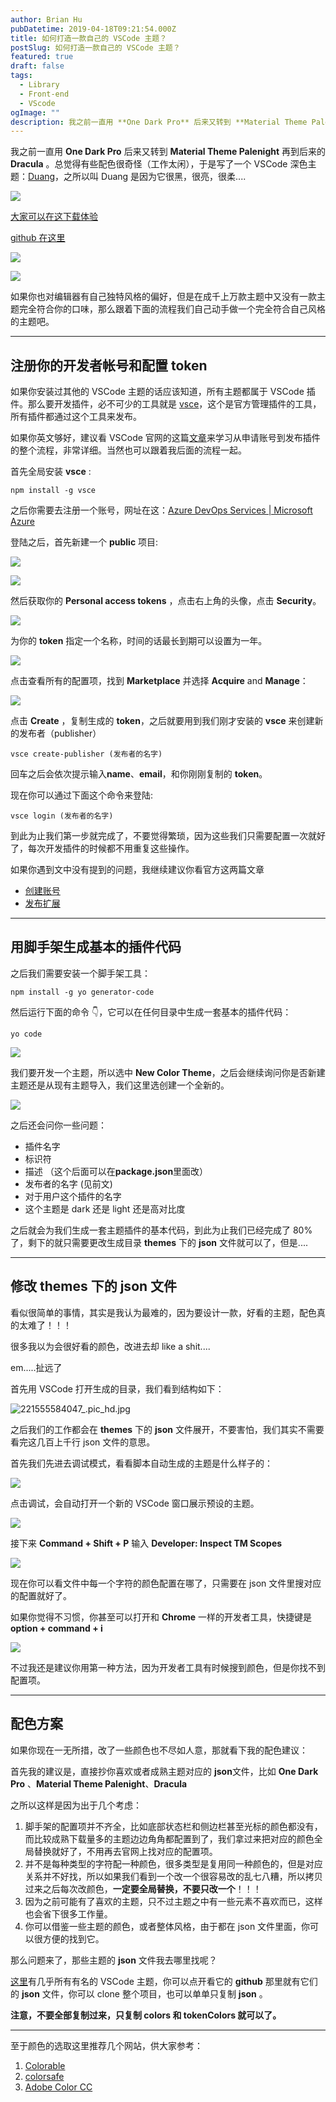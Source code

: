 ```yaml
---
author: Brian Hu
pubDatetime: 2019-04-18T09:21:54.000Z
title: 如何打造一款自己的 VSCode 主题？
postSlug: 如何打造一款自己的 VSCode 主题？
featured: true
draft: false
tags:
  - Library
  - Front-end
  - VScode
ogImage: ""
description: 我之前一直用 **One Dark Pro** 后来又转到 **Material Theme Palenight** 再到后来的 **Dracula** 。总觉得有些配色很奇怪（工作太闲），于是写了一个 VSCode 深色主题：
---
```


我之前一直用 **One Dark Pro** 后来又转到 **Material Theme Palenight** 再到后来的 **Dracula** 。总觉得有些配色很奇怪（工作太闲），于是写了一个 VSCode 深色主题：[Duang](https://github.com/hubingliang/Duang)，之所以叫 Duang 是因为它很黑，很亮，很柔....

![](https://res.cloudinary.com/dewu7okpv/image/upload/v1675679420/blog/16a30374038ac5db_tplv-t2oaga2asx-zoom-in-crop-mark_3024_0_0_0_auwz0t.webp)

[大家可以在这下载体验](https://marketplace.visualstudio.com/items?itemName=Brownhu.duang)

[github 在这里](https://github.com/hubingliang/Duang)

![](https://res.cloudinary.com/dewu7okpv/image/upload/v1675679460/blog/16a303c83daf3bb6_tplv-t2oaga2asx-zoom-in-crop-mark_3024_0_0_0_yazsrs.webp)

![](https://res.cloudinary.com/dewu7okpv/image/upload/v1675679485/blog/16a3062d5015d575_tplv-t2oaga2asx-zoom-in-crop-mark_3024_0_0_0_rk1xrs.webp)

如果你也对编辑器有自己独特风格的偏好，但是在成千上万款主题中又没有一款主题完全符合你的口味，那么跟着下面的流程我们自己动手做一个完全符合自己风格的主题吧。

---

## 注册你的开发者帐号和配置 token

如果你安装过其他的 VSCode 主题的话应该知道，所有主题都属于 VSCode 插件。那么要开发插件，必不可少的工具就是 [vsce](https://github.com/Microsoft/vscode-vsce)，这个是官方管理插件的工具，所有插件都通过这个工具来发布。

如果你英文够好，建议看 VSCode 官网的这篇[文章](https://code.visualstudio.com/api/working-with-extensions/publishing-extension)来学习从申请账号到发布插件的整个流程，非常详细。当然也可以跟着我后面的流程一起。

首先全局安装 **vsce** :

```
npm install -g vsce
```

之后你需要去注册一个账号，网址在这：[Azure DevOps Services | Microsoft Azure](https://azure.microsoft.com/zh-cn/services/devops/)

登陆之后，首先新建一个 **public** 项目:

![](https://res.cloudinary.com/dewu7okpv/image/upload/v1675679513/blog/16a2fc45a7e1f7c1_tplv-t2oaga2asx-zoom-in-crop-mark_3024_0_0_0_czg1k9.webp)

![](https://res.cloudinary.com/dewu7okpv/image/upload/v1675679532/blog/16a2fbc998050c96_tplv-t2oaga2asx-zoom-in-crop-mark_3024_0_0_0_ueqws3.webp)

然后获取你的 **Personal access tokens** ，点击右上角的头像，点击 **Security**。

![](https://res.cloudinary.com/dewu7okpv/image/upload/v1675679552/blog/16a2fc9eafaf6678_tplv-t2oaga2asx-zoom-in-crop-mark_3024_0_0_0_vhuxyz.webp)

为你的 **token** 指定一个名称，时间的话最长到期可以设置为一年。

![](https://res.cloudinary.com/dewu7okpv/image/upload/v1675679570/blog/16a2fcf53e722c4a_tplv-t2oaga2asx-zoom-in-crop-mark_3024_0_0_0_xtfsl7.webp)

点击查看所有的配置项，找到 **Marketplace** 并选择 **Acquire** and **Manage**：

![](https://res.cloudinary.com/dewu7okpv/image/upload/v1675679588/blog/16a2fd0406d2c348_tplv-t2oaga2asx-zoom-in-crop-mark_3024_0_0_0_d69k7e.webp)

点击 **Create** ，复制生成的 **token**，之后就要用到我们刚才安装的 **vsce** 来创建新的发布者（publisher）

```
vsce create-publisher (发布者的名字)
```

回车之后会依次提示输入**name**、**email**，和你刚刚复制的 **token**。

现在你可以通过下面这个命令来登陆:

```
vsce login (发布者的名字)
```

到此为止我们第一步就完成了，不要觉得繁琐，因为这些我们只需要配置一次就好了，每次开发插件的时候都不用重复这些操作。

如果你遇到文中没有提到的问题，我继续建议你看官方这两篇文章

- [创建账号](https://docs.microsoft.com/zh-cn/azure/devops/organizations/accounts/create-organization?view=azure-devops)
- [发布扩展](https://code.visualstudio.com/api/working-with-extensions/publishing-extension)

---

## 用脚手架生成基本的插件代码

之后我们需要安装一个脚手架工具：

```
npm install -g yo generator-code
```

然后运行下面的命令 👇，它可以在任何目录中生成一套基本的插件代码：

```
yo code
```

![](https://res.cloudinary.com/dewu7okpv/image/upload/v1675679609/blog/16a2fe0fab9fb691_tplv-t2oaga2asx-zoom-in-crop-mark_3024_0_0_0_fhwsyy.webp)

我们要开发一个主题，所以选中 **New Color Theme**，之后会继续询问你是否新建主题还是从现有主题导入，我们这里选创建一个全新的。

![](https://res.cloudinary.com/dewu7okpv/image/upload/v1675679623/blog/16a2fe3e4302080e_tplv-t2oaga2asx-zoom-in-crop-mark_3024_0_0_0_wegl0p.webp)

之后还会问你一些问题：

- 插件名字
- 标识符
- 描述 （这个后面可以在**package.json**里面改）
- 发布者的名字 (见前文)
- 对于用户这个插件的名字
- 这个主题是 dark 还是 light 还是高对比度

之后就会为我们生成一套主题插件的基本代码，到此为止我们已经完成了 80%了，剩下的就只需要更改生成目录 **themes** 下的 **json** 文件就可以了，但是....

---

## 修改 themes 下的 json 文件

看似很简单的事情，其实是我认为最难的，因为要设计一款，好看的主题，配色真的太难了！！！

很多我以为会很好看的颜色，改进去却 like a shit....

em.....扯远了

首先用 VSCode 打开生成的目录，我们看到结构如下：

![221555584047_.pic_hd.jpg](https://res.cloudinary.com/dewu7okpv/image/upload/v1675679641/blog/16a3009f1663e799_tplv-t2oaga2asx-zoom-in-crop-mark_3024_0_0_0_p7omf3.webp)

之后我们的工作都会在 **themes** 下的 **json** 文件展开，不要害怕，我们其实不需要看完这几百上千行 json 文件的意思。

首先我们先进去调试模式，看看脚本自动生成的主题是什么样子的：

![](https://res.cloudinary.com/dewu7okpv/image/upload/v1675679658/blog/16a300dbfbd72558_tplv-t2oaga2asx-zoom-in-crop-mark_3024_0_0_0_d05al1.webp)

点击调试，会自动打开一个新的 VSCode 窗口展示预设的主题。

![](https://res.cloudinary.com/dewu7okpv/image/upload/v1675679677/blog/16a301018c9aec7d_tplv-t2oaga2asx-zoom-in-crop-mark_3024_0_0_0_z2befs.webp)

接下来 **Command + Shift + P** 输入 **Developer: Inspect TM Scopes**

![](https://res.cloudinary.com/dewu7okpv/image/upload/v1675679694/blog/16a30132c4f482c7_tplv-t2oaga2asx-zoom-in-crop-mark_3024_0_0_0_c6o4po.webp)

现在你可以看文件中每一个字符的颜色配置在哪了，只需要在 json 文件里搜对应的配置就好了。

如果你觉得不习惯，你甚至可以打开和 **Chrome** 一样的开发者工具，快捷键是 **option + command + i**

![](https://res.cloudinary.com/dewu7okpv/image/upload/v1675679712/blog/16a3015c6f12955f_tplv-t2oaga2asx-zoom-in-crop-mark_3024_0_0_0_v5jb7g.webp)

不过我还是建议你用第一种方法，因为开发者工具有时候搜到颜色，但是你找不到配置项。

---

## 配色方案

如果你现在一无所措，改了一些颜色也不尽如人意，那就看下我的配色建议：

首先我的建议是，直接抄你喜欢或者成熟主题对应的 **json**文件，比如 **One Dark Pro** 、**Material Theme Palenight**、**Dracula**

之所以这样是因为出于几个考虑：

1. 脚手架的配置项并不齐全，比如底部状态栏和侧边栏甚至光标的颜色都没有，而比较成熟下载量多的主题边边角角都配置到了，我们拿过来把对应的颜色全局替换就好了，不用再去官网上找对应的配置项。
2. 并不是每种类型的字符配一种颜色，很多类型是复用同一种颜色的，但是对应关系并不好找，所以如果我们看到一个改一个很容易改的乱七八糟，所以拷贝过来之后每次改颜色，**一定要全局替换，不要只改一个**！！！
3. 因为之前可能有了喜欢的主题，只不过主题之中有一些元素不喜欢而已，这样也会省下很多工作量。
4. 你可以借鉴一些主题的颜色，或者整体风格，由于都在 json 文件里面，你可以很方便的找到它。

那么问题来了，那些主题的 **json** 文件我去哪里找呢？

[这里](https://vscodethemes.com/)有几乎所有有名的 VSCode 主题，你可以点开看它的 **github** 那里就有它们的 **json** 文件，你可以 clone 整个项目，也可以单单只复制 **json** 。

**注意，不要全部复制过来，只复制 **colors** 和 **tokenColors** 就可以了。**

---

至于颜色的选取这里推荐几个网站，供大家参考：

1. [Colorable](http://jxnblk.com/colorable/demos/text/)
2. [colorsafe](http://colorsafe.co/)
3. [Adobe Color CC](https://color.adobe.com/zh/create)
